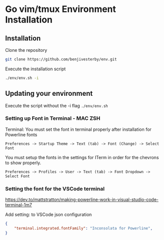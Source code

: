 # Go vim/tmux Environment Installation

## Installation

Clone the repository

```bash
git clone https://github.com/benjivesterby/env.git
```

Execute the installation script

```bash
./env/env.sh -i
```

## Updating your environment

Execute the script without the -i flag `./env/env.sh`

### Setting up Font in Terminal - MAC ZSH

Terminal: You must set the font in terminal properly after installation for Powerline fonts

`Preferences -> Startup Theme -> Text (tab) -> Font (Change) -> Select Font`

You must setup the fonts in the settings for ITerm in order for the chevrons to show properly.

`Preferences -> Profiles -> User -> Text (tab) -> Font Dropdown -> Select Font`

### Setting the font for the VSCode terminal

https://dev.to/mattstratton/making-powerline-work-in-visual-studio-code-terminal-1m7

Add setting: to VSCode json configuration

```json
{
    "terminal.integrated.fontFamily": "Inconsolata for Powerline",
}
```
